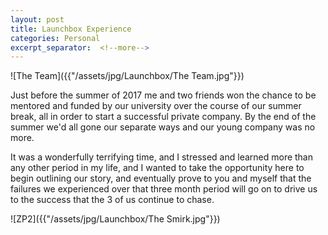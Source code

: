 ```yaml
---
layout: post
title: Launchbox Experience
categories: Personal
excerpt_separator:  <!--more-->
---
```

![The Team]({{"/assets/jpg/Launchbox/The Team.jpg"}})

Just before the summer of 2017 me and two friends won the chance to be mentored and funded by our university over the course of our summer break, all in order to start a successful private company. By the end of the summer we'd all gone our separate ways and our young company was no more. 

It was a wonderfully terrifying time, and I stressed and learned more than any other period in my life, and I wanted to take the opportunity here to begin outlining our story, and eventually prove to you and myself that the failures we experienced over that three month period will go on to drive us to the success that the 3 of us continue to chase.

![ZP2]({{"/assets/jpg/Launchbox/The Smirk.jpg"}})
